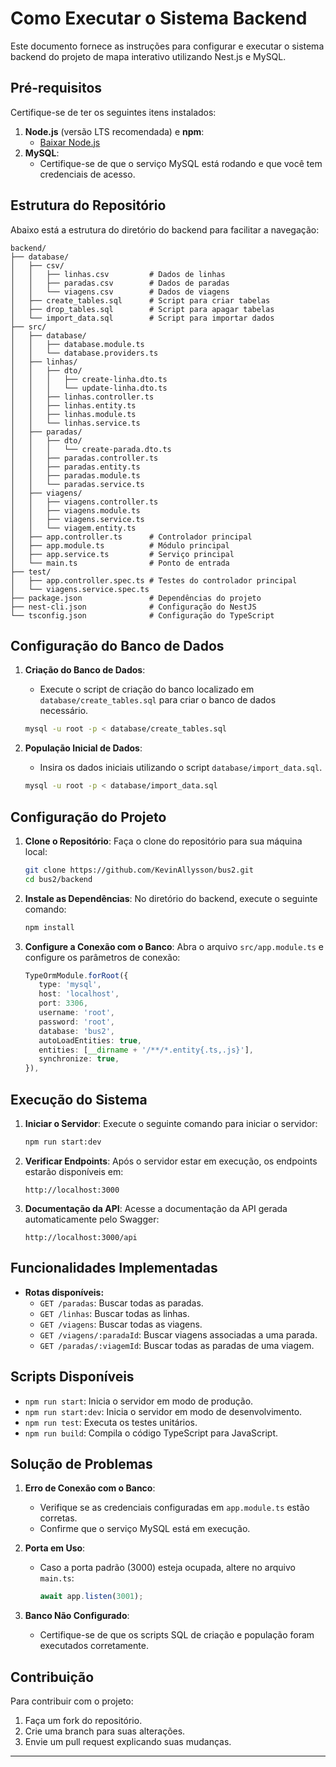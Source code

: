 # Como Executar o Sistema Backend

Este documento fornece as instruções para configurar e executar o sistema backend do projeto de mapa interativo utilizando Nest.js e MySQL.

## Pré-requisitos
Certifique-se de ter os seguintes itens instalados:

1. **Node.js** (versão LTS recomendada) e **npm**:
   - [Baixar Node.js](https://nodejs.org/)
2. **MySQL**:
   - Certifique-se de que o serviço MySQL está rodando e que você tem credenciais de acesso.

## Estrutura do Repositório
Abaixo está a estrutura do diretório do backend para facilitar a navegação:

```
backend/
├── database/
│   ├── csv/
│   │   ├── linhas.csv         # Dados de linhas
│   │   ├── paradas.csv        # Dados de paradas
│   │   └── viagens.csv        # Dados de viagens
│   ├── create_tables.sql      # Script para criar tabelas
│   ├── drop_tables.sql        # Script para apagar tabelas
│   └── import_data.sql        # Script para importar dados
├── src/
│   ├── database/
│   │   ├── database.module.ts
│   │   └── database.providers.ts
│   ├── linhas/
│   │   ├── dto/
│   │   │   ├── create-linha.dto.ts
│   │   │   └── update-linha.dto.ts
│   │   ├── linhas.controller.ts
│   │   ├── linhas.entity.ts
│   │   ├── linhas.module.ts
│   │   └── linhas.service.ts
│   ├── paradas/
│   │   ├── dto/
│   │   │   └── create-parada.dto.ts
│   │   ├── paradas.controller.ts
│   │   ├── paradas.entity.ts
│   │   ├── paradas.module.ts
│   │   └── paradas.service.ts
│   ├── viagens/
│   │   ├── viagens.controller.ts
│   │   ├── viagens.module.ts
│   │   ├── viagens.service.ts
│   │   └── viagem.entity.ts
│   ├── app.controller.ts      # Controlador principal
│   ├── app.module.ts          # Módulo principal
│   ├── app.service.ts         # Serviço principal
│   └── main.ts                # Ponto de entrada
├── test/
│   ├── app.controller.spec.ts # Testes do controlador principal
│   └── viagens.service.spec.ts
├── package.json               # Dependências do projeto
├── nest-cli.json              # Configuração do NestJS
└── tsconfig.json              # Configuração do TypeScript
```

## Configuração do Banco de Dados

1. **Criação do Banco de Dados**:
   - Execute o script de criação do banco localizado em `database/create_tables.sql` para criar o banco de dados necessário.
   ```bash
   mysql -u root -p < database/create_tables.sql
   ```

2. **População Inicial de Dados**:
   - Insira os dados iniciais utilizando o script `database/import_data.sql`.
   ```bash
   mysql -u root -p < database/import_data.sql
   ```

## Configuração do Projeto

1. **Clone o Repositório**:
   Faça o clone do repositório para sua máquina local:
   ```bash
   git clone https://github.com/KevinAllysson/bus2.git
   cd bus2/backend
   ```

2. **Instale as Dependências**:
   No diretório do backend, execute o seguinte comando:
   ```bash
   npm install
   ```

3. **Configure a Conexão com o Banco**:
   Abra o arquivo `src/app.module.ts` e configure os parâmetros de conexão:
   ```typescript
   TypeOrmModule.forRoot({
      type: 'mysql',
      host: 'localhost',
      port: 3306,
      username: 'root',
      password: 'root',
      database: 'bus2',
      autoLoadEntities: true,
      entities: [__dirname + '/**/*.entity{.ts,.js}'],
      synchronize: true,
   }),
   ```

## Execução do Sistema

1. **Iniciar o Servidor**:
   Execute o seguinte comando para iniciar o servidor:
   ```bash
   npm run start:dev
   ```

2. **Verificar Endpoints**:
   Após o servidor estar em execução, os endpoints estarão disponíveis em:
   ```
   http://localhost:3000
   ```

3. **Documentação da API**:
   Acesse a documentação da API gerada automaticamente pelo Swagger:
   ```
   http://localhost:3000/api
   ```

## Funcionalidades Implementadas

- **Rotas disponíveis:**
  - `GET /paradas`: Buscar todas as paradas.
  - `GET /linhas`: Buscar todas as linhas.
  - `GET /viagens`: Buscar todas as viagens.
  - `GET /viagens/:paradaId`: Buscar viagens associadas a uma parada.
  - `GET /paradas/:viagemId`: Buscar todas as paradas de uma viagem.

## Scripts Disponíveis

- `npm run start`: Inicia o servidor em modo de produção.
- `npm run start:dev`: Inicia o servidor em modo de desenvolvimento.
- `npm run test`: Executa os testes unitários.
- `npm run build`: Compila o código TypeScript para JavaScript.

## Solução de Problemas

1. **Erro de Conexão com o Banco**:
   - Verifique se as credenciais configuradas em `app.module.ts` estão corretas.
   - Confirme que o serviço MySQL está em execução.

2. **Porta em Uso**:
   - Caso a porta padrão (3000) esteja ocupada, altere no arquivo `main.ts`:
     ```typescript
     await app.listen(3001);
     ```

3. **Banco Não Configurado**:
   - Certifique-se de que os scripts SQL de criação e população foram executados corretamente.

## Contribuição
Para contribuir com o projeto:
1. Faça um fork do repositório.
2. Crie uma branch para suas alterações.
3. Envie um pull request explicando suas mudanças.

---